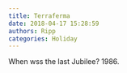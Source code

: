 ```yaml
---
title: Terraferma
date: 2018-04-17 15:28:59
authors: Ripp
categories: Holiday
---
```


 When wss the last Jubilee?
1986.
